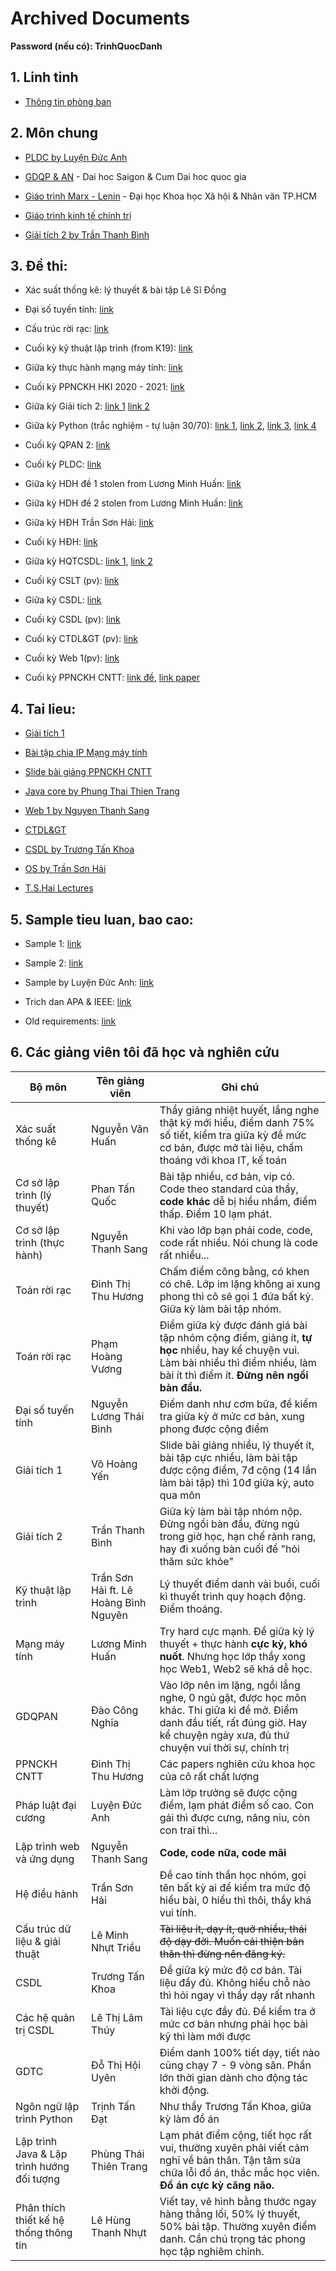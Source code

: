 # Archived Documents

__Password (nếu có): TrinhQuocDanh__


## 1. Linh tinh

- [Thông tin phòng ban](https://drive.google.com/drive/folders/1bYgyWIMmyMuiNiZnmDfKn7BKvBsEnmfc?usp=sharing)

## 2. Môn chung

- [PLDC by Luyện Đức Anh](https://drive.google.com/drive/folders/1ETAHGbggNZZsiJcTRdC-TqyZLMyvKark?usp=sharing)

- [GDQP & AN](https://drive.google.com/drive/folders/1wGMOvE7YTzMblS3yQ4vNVuCHtODBr29K?usp=sharing) - Dai hoc Saigon & Cum Dai hoc quoc gia

- [Giáo trình Marx - Lenin](https://drive.google.com/file/d/1AMtqEs2XcDzjHGKlSqIr5wRF4LfM_TeP/view?usp=sharing) - Đại học Khoa học Xã hội & Nhân văn TP.HCM

- [Giáo trình kinh tế chính trị](https://drive.google.com/file/d/1hAuYSxsyW5bVhe4v31uAIpqhuXpzN2Lf/view?usp=sharing)

- [Giải tích 2 by Trần Thanh Bình](https://drive.google.com/drive/folders/1sy-_H1acKqahcygNw0AMygXa_Fatcbj8?usp=sharing)

## 3. Đề thi:

- Xác suất thống kê: lý thuyết & bài tập Lê Sĩ Đồng

- Đại số tuyến tính: [link](https://cuuduongthancong.com)

- Cấu trúc rời rạc: [link](https://cuuduongthancong.com)

- Cuối kỳ kỹ thuật lập trình (from K19): [link](https://drive.google.com/file/d/1Lb4MkafPuxwBommR1j9v-UcVCehIEtEL/view?usp=sharing)

- Giữa kỳ thực hành mạng máy tính: [link](https://drive.google.com/file/d/1a2xWI1wf1ObnMyZUVpbVVlZ8mJAqOjrA/view?usp=sharing)

- Cuối kỳ PPNCKH HKI 2020 - 2021: [link](https://drive.google.com/drive/folders/1dd_v1tGBeVrLgNNrQ6FY-EFWwhY0s_m3?usp=sharing) 

- Giữa kỳ Giải tích 2: [link 1](https://drive.google.com/file/d/1sFJ7y0AFx0mLmIow96SwEJKRH7ekBaIc/view?usp=sharing) [link 2](https://drive.google.com/file/d/106qoCSzN2_-vwHGAFVLMTvNg6Ra7paZ9/view?usp=sharing)

- Giữa kỳ Python (trắc nghiệm - tự luận 30/70): [link 1](https://ibb.co/YdNcV2Z), [link 2](https://ibb.co/kMFqYVp), [link 3](https://ibb.co/ZTcXktG), [link 4](https://ibb.co/R9gXxXM)

- Cuối kỳ QPAN 2: [link](https://drive.google.com/file/d/1-iqbEjZ7gxNjL0frYbY_aoekFiWoJCXI/view?usp=sharing)
   
- Cuối kỳ PLDC: [link](https://drive.google.com/file/d/1iKcOp9cNDwuEEYNELAybr7yoDlLi-Yoq/view?usp=sharing)

- Giữa kỳ HDH đề 1 stolen from Lương Minh Huấn: [link](https://drive.google.com/file/d/1OSOiRrt8Z0x6aelnlRYdmsIGls1XtkfF/view?usp=sharing)

- Giữa kỳ HDH đề 2 stolen from Lương Minh Huấn: [link](https://drive.google.com/file/d/19ocfquUwV6TWn1dTTUW6rJjdJhPMILsO/view?usp=sharing)

- Giữa kỳ HĐH Trần Sơn Hải: [link](https://ibb.co/KqRpfBr)

- Cuối kỳ HĐH: [link](https://drive.google.com/file/d/1B2qiK8lPF_inQFqelOA-jLny89fUuc6R/view?usp=sharing)

- Giữa kỳ HQTCSDL: [link 1](https://docs.google.com/document/d/1FgFo1HmmcYGorgIyns5H9TvaI-brKt49/edit?usp=sharing&ouid=115244724552858808003&rtpof=true&sd=true), 
[link 2](https://docs.google.com/document/d/1YUoqhupmS83OkJslb3VL96H9xDzqBnB_/edit?usp=sharing&ouid=115244724552858808003&rtpof=true&sd=true)

- Cuối kỳ CSLT (pv): [link](https://drive.google.com/file/d/1B7x7tqdpOTkhEGrIBAFJUxJwJ-aJNfx3/view?usp=sharing)

- Giữa kỳ CSDL: [link](https://drive.google.com/file/d/1AFJGU_HKKchHoqSjtL98MgJ3NmamMftp/view?usp=sharing)

- Cuối kỳ CSDL (pv): [link](https://drive.google.com/file/d/1j-X4EaMNquwtzV86qv0Ga152kVPQ5jb6/view?usp=sharing)

- Cuối kỳ CTDL&GT (pv): [link](https://drive.google.com/file/d/1eGOvq-Tt71oyiclak0Xmxbty4QTcGNsb/view?usp=sharing)

- Cuối kỳ Web 1(pv): [link](https://drive.google.com/file/d/1eGOvq-Tt71oyiclak0Xmxbty4QTcGNsb/view?usp=sharing)

- Cuối kỳ PPNCKH CNTT: [link đề](https://drive.google.com/file/d/16a0FuQK5AkWotvkPOPrmJwN-DfKNRjUg/view?usp=sharing), [link paper](https://drive.google.com/file/d/1G-9qSLivS_waRkhY-NHH6fEdjBUWnS9w/view?usp=sharing)

## 4. Tai lieu:

- [Giải tích 1](https://drive.google.com/drive/folders/1xgnYgPLKvSYT9e2uvtOUP5DO_hqINs5J?usp=sharing)

- [Bài tập chia IP Mạng máy tính](https://docs.google.com/document/d/1nWH1Okb95N0xbwthnFm-9NBTiXJoNAo0/edit?usp=sharing&ouid=115244724552858808003&rtpof=true&sd=true)

- [Slide bài giảng PPNCKH CNTT](https://drive.google.com/drive/folders/1wQomemcY3ocZRloxWFG-CuxoyE3gn13F?usp=sharing)

- [Java core by Phung Thai Thien Trang](https://sites.google.com/site/phungthientrang)

- [Web 1 by Nguyen Thanh Sang](https://sites.google.com/site/webhoctap2013/assignments/homeworkforweekofoctober11th?authuser=0)

- [CTDL&GT](https://drive.google.com/drive/folders/1aUDZ0hq0P7CnqJiRhF0580T_-7o9Jhr0?usp=sharing)

- [CSDL by Trương Tấn Khoa](https://drive.google.com/drive/folders/1RobaI7X2TnfGwd9Mjps71NEc4Co8CHXs?usp=sharing)

- [OS by Trần Sơn Hải](https://drive.google.com/drive/folders/1iFaZ485FY4bSFLM23TR6pZV_NJoDBiz7?usp=sharing)

- [T.S.Hai Lectures](https://drive.google.com/drive/u/0/folders/13SyKwpRxum9E0nKk09_xSR-imqGz05uj)

## 5. Sample tieu luan, bao cao:

- Sample 1: [link](https://docs.google.com/document/d/1EnM8q51fNZiTnM_JtRsiRyusqBbwUtAT/edit?usp=sharing&ouid=115244724552858808003&rtpof=true&sd=true)

- Sample 2: [link](https://docs.google.com/document/d/1dpPEkaJo5NUu1eflsjTSV_OMoWWHHkcB/edit?usp=sharing&ouid=115244724552858808003&rtpof=true&sd=true)

- Sample by Luyện Đức Anh: [link](https://drive.google.com/drive/folders/1XkZ8owxTUMhkKAHSAsdYi-uz7C1155lF?usp=sharing)

- Trich dan APA & IEEE: [link](https://drive.google.com/file/d/17NPPLkZ_nlxHIMB1MN8fYmpJzdlQvdQk/view?usp=sharing)

- Old requirements: [link](https://docs.google.com/document/d/1iuJMgKuVnafbM_AGBsxEQtYUsegPynxM/edit?usp=sharing&ouid=115244724552858808003&rtpof=true&sd=true)

## 6. Các giảng viên tôi đã học và nghiên cứu

| Bộ môn | Tên giảng viên | Ghi chú |
|---|---|---|
| Xác suất thống kê | Nguyễn Văn Huấn | Thầy giảng nhiệt huyết, lắng nghe thật kỹ mới hiểu, điểm danh 75% số tiết, kiểm tra giữa kỳ đề mức cơ bản, được mở tài liệu, chấm thoáng với khoa IT, kế toán |
| Cơ sở lập trình (lý thuyết)| Phan Tấn Quốc | Bài tập nhiều, cơ bản, vip có. Code theo standard của thầy, **code khác** dễ bị hiểu nhầm, điểm thấp. Điểm 10 lạm phát. |
| Cơ sở lập trình (thực hành)| Nguyễn Thanh Sang | Khi vào lớp bạn phải code, code, code rất nhiều. Nói chung là code rất nhiều... |
| Toán rời rạc | Đinh Thị Thu Hương | Chấm điểm công bằng, có khen có chê. Lớp im lặng không ai xung phong thì cô sẽ gọi 1 đứa bất kỳ. Giữa kỳ làm bài tập nhóm. |
| Toán rời rạc | Phạm Hoàng Vương | Điểm giữa kỳ được đánh giá bài tập nhóm cộng điểm, giảng ít, **tự học** nhiều, hay kể chuyện vui. Làm bài nhiều thì điểm nhiều, làm bài ít thì điểm ít. **Đừng nên ngồi bàn đầu.** |
| Đại số tuyến tính | Nguyễn Lương Thái Bình | Điểm danh như cơm bữa, đề kiểm tra giữa kỳ ở mức cơ bản, xung phong được cộng điểm |
| Giải tích 1 | Võ Hoàng Yến | Slide bài giảng nhiều, lý thuyết ít, bài tập cực nhiều, làm bài tập được cộng điểm, 7đ cộng (14 lần làm bài tập) thì 10đ giữa kỳ, auto qua môn |
| Giải tích 2 | Trần Thanh Bình | Giữa kỳ làm bài tập nhóm nộp. Đừng ngồi bàn đầu, đừng ngủ trong giờ học, hạn chế rảnh rang, hay đi xuống bàn cuối để "hỏi thăm sức khỏe" |
| Kỹ thuật lập trình | Trần Sơn Hải ft. Lê Hoàng Bình Nguyên | Lý thuyết điểm danh vài buổi, cuối kì thuyết trình quy hoạch động. Điểm thoáng. |
| Mạng máy tính | Lương Minh Huấn | Try hard cực mạnh. Đề giữa kỳ lý thuyết + thực hành **cực kỳ, khó nuốt**. Nhưng học lớp thầy xong học Web1, Web2 sẽ khá dễ học. |
| GDQPAN | Đào Công Nghĩa | Vào lớp nên im lặng, ngồi lắng nghe, 0 ngủ gật, được học môn khác. Thi giữa kì đề mở. Điểm danh đầu tiết, rất đúng giờ. Hay kể chuyện ngày xưa, đủ thứ chuyện vui thời sự, chính trị |
| PPNCKH CNTT | Đinh Thị Thu Hương | Các papers nghiên cứu khoa học của cô rất chất lượng |
| Pháp luật đại cương | Luyện Đức Anh | Làm lớp trưởng sẽ được cộng điểm, lạm phát điểm số cao. Con gái thì được cưng, nâng niu, còn con trai thì...  |
| Lập trình web và ứng dụng | Nguyễn Thanh Sang | **Code, code nữa, code mãi** |
| Hệ điều hành | Trần Sơn Hải | Đề cao tinh thần học nhóm, gọi tên bất kỳ ai để kiểm tra mức độ hiểu bài, 0 hiểu thì thôi, thầy khá vui tính. |
| Cấu trúc dữ liệu & giải thuật | Lê Minh Nhựt Triều | ~~Tài liệu ít, dạy ít, quở nhiều, thái độ dạy đời. Muốn cải thiện bản thân thì đừng nên đăng ký.~~ |
| CSDL | Trương Tấn Khoa | Đề giữa kỳ mức độ cơ bản. Tài liệu đầy đủ. Không hiểu chỗ nào thì hỏi ngay vì thầy dạy rất nhanh |
| Các hệ quản trị CSDL | Lê Thị Lãm Thúy | Tài liệu cực đầy đủ. Đề kiểm tra ở mức cơ bản nhưng phải học bài kỹ thì làm mới được |
| GDTC | Đỗ Thị Hội Uyên | Điểm danh 100% tiết dạy, tiết nào cũng chạy 7 - 9 vòng sân. Phần lớn thời gian dành cho động tác khởi động. |
| Ngôn ngữ lập trình Python | Trịnh Tấn Đạt | Như thầy Trương Tấn Khoa, giữa kỳ làm đồ án |
| Lập trình Java & Lập trình hướng đối tượng | Phùng Thái Thiên Trang | Lạm phát điểm cộng, tiết học rất vui, thường xuyên phải viết cảm nghĩ về bản thân. Tận tâm sửa chữa lỗi đồ án, thắc mắc học viên. **Đồ án cực kỳ căng não.** |
| Phân thích thiết kế hệ thống thông tin | Lê Hùng Thanh Nhựt | Viết tay, vẽ hình bằng thước ngay hàng thẳng lối, 50% lý thuyết, 50% bài tập. Thường xuyên điểm danh. Cần chú trọng tác phong học tập nghiêm chỉnh. |